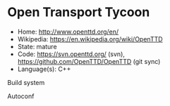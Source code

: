# Open Transport Tycoon

- Home: http://www.openttd.org/en/
- Wikipedia: https://en.wikipedia.org/wiki/OpenTTD
- State: mature
- Code: https://svn.openttd.org/ (svn), https://github.com/OpenTTD/OpenTTD (git sync)
- Language(s): C++

Build system

Autoconf